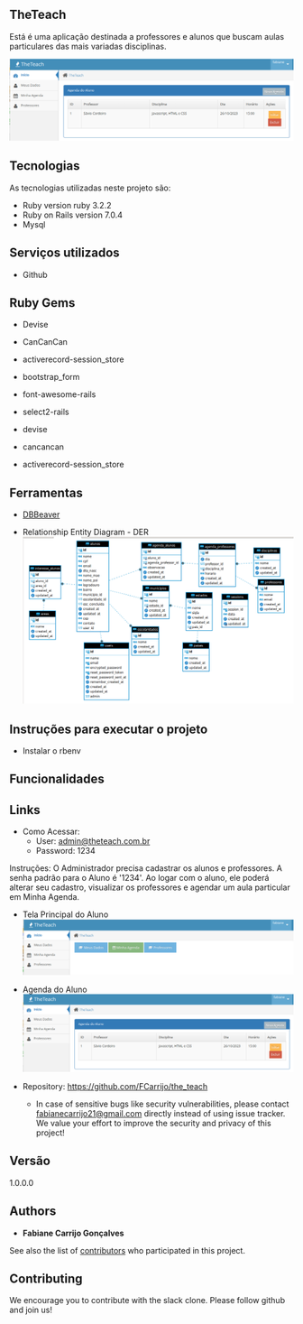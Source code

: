## TheTeach

Está é uma aplicação destinada a professores e alunos que buscam aulas particulares das mais variadas disciplinas.

![Chat Preview](https://github.com/FCarrijo/the_teach/blob/master/public/tela_principal.png)

## Tecnologias

As tecnologias utilizadas neste projeto são:

* Ruby version ruby 3.2.2
* Ruby on Rails version 7.0.4
* Mysql

## Serviços utilizados

* Github

## Ruby Gems

* Devise
* CanCanCan
* activerecord-session_store

* bootstrap_form
* font-awesome-rails
* select2-rails
* devise
* cancancan
* activerecord-session_store


## Ferramentas

* [DBBeaver](https://dbeaver.io/download/)

* Relationship Entity Diagram - DER
  ![Chat Preview](https://github.com/FCarrijo/the_teach/blob/master/public/DER.png)


## Instruções para executar o projeto

* Instalar o rbenv



## Funcionalidades


## Links

- Como Acessar:
    - User: admin@theteach.com.br
    - Password: 1234
  
Instruções:
    O Administrador precisa cadastrar os alunos e professores. A senha padrão para o Aluno é '1234'. Ao logar com o aluno, ele poderá alterar seu cadastro, visualizar os professores e agendar um aula particular em Minha Agenda.

- Tela Principal do Aluno
![Chat Preview](https://github.com/FCarrijo/the_teach/blob/master/public/principal_aluno.png)

- Agenda do Aluno
![Chat Preview](https://github.com/FCarrijo/the_teach/blob/master/public/tela_principal.png)


- Repository: https://github.com/FCarrijo/the_teach
    - In case of sensitive bugs like security vulnerabilities, please contact
      fabianecarrijo21@gmail.com directly instead of using issue tracker. We value your effort
      to improve the security and privacy of this project!

## Versão

1.0.0.0

## Authors

* **Fabiane Carrijo Gonçalves**

See also the list of [contributors](https://github.com/FCarrijo/the_teach/graphs/contributors) who participated in
this project.

## Contributing

We encourage you to contribute with the slack clone. Please follow github and join us!
